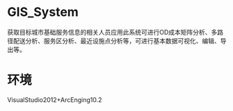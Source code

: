 # GIS_System
获取目标城市基础服务信息的相关人员应用此系统可进行OD成本矩阵分析、多路径配送分析、服务区分析、最近设施点分析等，可进行基本数据可视化、编辑、导出等。

# 环境
VisualStudio2012+ArcEnging10.2

